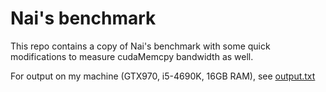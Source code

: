 Nai's benchmark
===============

This repo contains a copy of Nai's benchmark with some quick modifications to
measure cudaMemcpy bandwidth as well.

For output on my machine (GTX970, i5-4690K, 16GB RAM), see
[output.txt](output.txt)
